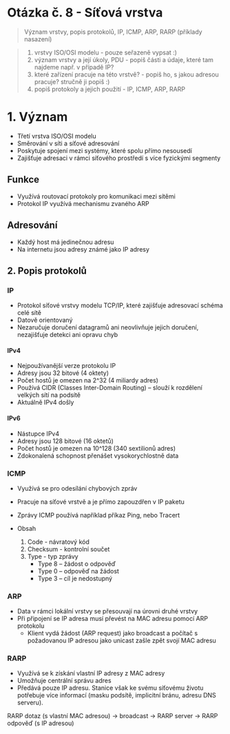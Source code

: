 # Otázka č. 8 - Síťová vrstva


>Význam vrstvy, popis protokolů, IP, ICMP, ARP, RARP (příklady nasazení) 

>1) vrstvy ISO/OSI modelu - pouze seřazeně vypsat :)
>2) význam vrstvy a její úkoly, PDU - popiš části a údaje, které tam najdeme např. v případě IP?
>3) které zařízení pracuje na této vrstvě? - popiš ho, s jakou adresou pracuje? stručně ji popiš :)
>4) popiš protokoly a jejich použití - IP, ICMP, ARP, RARP 


# 1. Význam

- Třetí vrstva ISO/OSI modelu
- Směrování v síti a síťové adresování
- Poskytuje spojení mezi systémy, které spolu přímo nesousedí 
- Zajišťuje adresaci v rámci síťového prostředí s více fyzickými segmenty

## Funkce

- Využívá routovací protokoly pro komunikaci mezi sítěmi
- Protokol IP využívá mechanismu zvaného ARP

## Adresování
- Každý host má jedinečnou adresu
- Na internetu jsou adresy známé jako IP adresy

## 2. Popis protokolů

### IP

- Protokol síťové vrstvy modelu TCP/IP, které zajišťuje adresovací schéma celé sítě
- Datově orientovaný
- Nezaručuje doručení datagramů ani neovlivňuje jejich doručení, nezajišťuje detekci ani opravu chyb 

#### IPv4

- Nejpoužívanější verze protokolu IP
- Adresy jsou 32 bitové (4 oktety)
- Počet hostů je omezen na 2^32 (4 miliardy adres)
- Používá CIDR (Classes Inter-Domain Routing) – slouží k rozdělení velkých sítí na podsítě
- Aktuálně IPv4 došly

#### IPv6

- Nástupce IPv4
- Adresy jsou 128 bitové (16 oktetů)
- Počet hostů je omezen na 10^128 (340 sextilionů adres)
- Zdokonalená schopnost přenášet vysokorychlostně data

### ICMP

- Využívá se pro odesílání chybových zpráv 
- Pracuje na síťové vrstvě a je přímo zapouzdřen v IP paketu
- Zprávy ICMP používá například příkaz Ping, nebo Tracert 

- Obsah
    1. Code - návratový kód
    2. Checksum - kontrolní součet
    3. Type - typ zprávy
        - Type 8 – žádost o odpověď 
        - Type 0 – odpověď na žádost 
        - Type 3 – cíl je nedostupný

### ARP

- Data v rámci lokální vrstvy se přesouvají na úrovni druhé vrstvy
- Při připojení se IP adresa musí převést na MAC adresu pomocí ARP protokolu
    - Klient vydá žádost (ARP request) jako broadcast a počítač s požadovanou IP adresou jako unicast zašle zpět svojí MAC adresu

### RARP

- Využívá se k získání vlastní IP adresy z MAC adresy
- Umožňuje centrální správu adres
- Předává pouze IP adresu. Stanice však ke svému síťovému životu potřebuje více informací (masku podsítě, implicitní bránu, adresu DNS serveru). 

RARP dotaz (s vlastní MAC adresou) -> broadcast -> RARP server -> RARP odpověď (s IP adresou)